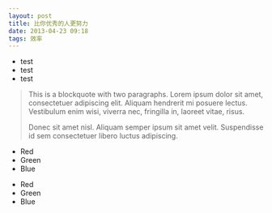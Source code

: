 ```yaml
---
layout: post
title: 比你优秀的人更努力 
date: 2013-04-23 09:18
tags: 效率 
---
```


*   test
* test
*   test

> This is a blockquote with two paragraphs. Lorem ipsum dolor sit amet,
> consectetuer adipiscing elit. Aliquam hendrerit mi posuere lectus.
> Vestibulum enim wisi, viverra nec, fringilla in, laoreet vitae, risus.
>  
> Donec sit amet nisl. Aliquam semper ipsum sit amet velit. Suspendisse
> id sem consectetuer libero luctus adipiscing.


+   Red
+   Green
+   Blue

*   Red
*   Green
*   Blue


